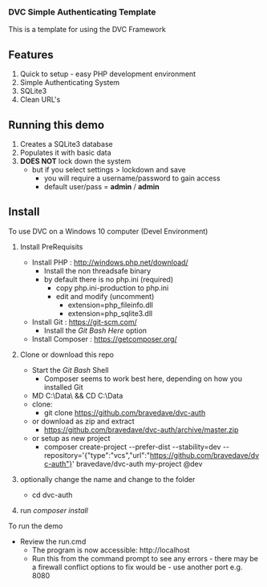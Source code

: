 ### DVC Simple Authenticating Template

This is a template for using the DVC Framework

## Features
1. Quick to setup - easy PHP development environment
1. Simple Authenticating System
1. SQLite3
1. Clean URL's

## Running this demo
1. Creates a SQLite3 database
2. Populates it with basic data
3. **DOES NOT** lock down the system
   * but if you select settings > lockdown and save
     * you will require a username/password to gain access
     * default user/pass = **admin** / **admin**

## Install
To use DVC on a Windows 10 computer (Devel Environment)
1. Install PreRequisits
   * Install PHP : http://windows.php.net/download/
      * Install the non threadsafe binary
      * by default there is no php.ini (required)
        * copy php.ini-production to php.ini
        * edit and modify (uncomment)
          * extension=php_fileinfo.dll
          * extension=php_sqlite3.dll
   * Install Git : https://git-scm.com/
     * Install the *Git Bash Here* option
   * Install Composer : https://getcomposer.org/

1. Clone or download this repo
   * Start the *Git Bash* Shell
     * Composer seems to work best here, depending on how you installed Git
   * MD C:\Data\ && CD C:\Data
   * clone:
      * git clone https://github.com/bravedave/dvc-auth
   * or download as zip and extract
      * https://github.com/bravedave/dvc-auth/archive/master.zip
   * or setup as new project
      * composer create-project --prefer-dist --stability=dev --repository='{"type":"vcs","url":"https://github.com/bravedave/dvc-auth"}' bravedave/dvc-auth my-project @dev

1. optionally change the name and change to the folder
   * cd dvc-auth
1. run *composer install*

To run the demo
   * Review the run.cmd
     * The program is now accessible: http://localhost
     * Run this from the command prompt to see any errors - there may be a firewall
       conflict options to fix would be - use another port e.g. 8080
